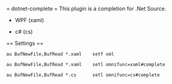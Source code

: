 = dotnet-complete =
This plugin is a completion for .Net Source.

 - WPF (xaml)

 - c# (cs)

== Settings ==
    
    au BufNewFile,BufRead *.xaml    setf xml
    
    au BufNewFile,BufRead *.xaml    setl omnifunc=xaml#complete
    
    au BufNewFile,BufRead *.cs      setl omnifunc=cs#complete

